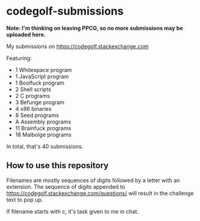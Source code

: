 # codegolf-submissions

**Note: I'm thinking on leaving PPCG, so no more submissions may be uploaded here.**

My submissions on https://codegolf.stackexchange.com

Featuring:
 - 1 Whitespace program
 - 1 JavaScript program
 - 1 Boolfuck program
 - 2 Shell scripts
 - 2 C programs
 - 3 Befunge program
 - 4 x86 binaries
 - 8 Seed programs
 - A Assembly programs
 - 11 Brainfuck programs
 - 18 Malbolge programs

In total, that's 40 submissions.

## How to use this repository

Filenames are mostly sequences of digits followed by a letter with an extension. The sequence of digits appended to https://codegolf.stackexchange.com/questions/ will result in the challenge text to pop up.

If filename starts with c, it's task given to me in chat.
